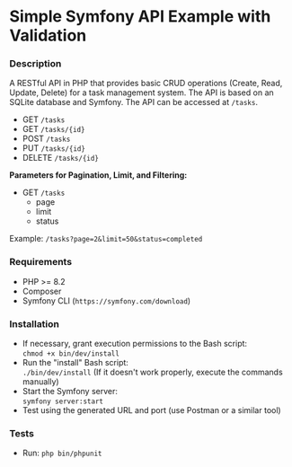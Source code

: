 # Simple Symfony API Example with Validation

### Description
A RESTful API in PHP that provides basic CRUD operations (Create, Read, Update, Delete) for a task management system. The API is based on an SQLite database and Symfony. The API can be accessed at `/tasks`.

* GET `/tasks`
* GET `/tasks/{id}`
* POST `/tasks`
* PUT `/tasks/{id}`
* DELETE `/tasks/{id}`

**Parameters for Pagination, Limit, and Filtering:**

* GET `/tasks`
    * page
    * limit
    * status

Example: `/tasks?page=2&limit=50&status=completed`

### Requirements
* PHP >= 8.2
* Composer
* Symfony CLI (`https://symfony.com/download`)

### Installation 
* If necessary, grant execution permissions to the Bash script:  
  `chmod +x bin/dev/install`
* Run the "install" Bash script:  
  `./bin/dev/install` (If it doesn't work properly, execute the commands manually)
* Start the Symfony server:  
  `symfony server:start`
* Test using the generated URL and port (use Postman or a similar tool)

### Tests
* Run: `php bin/phpunit`
